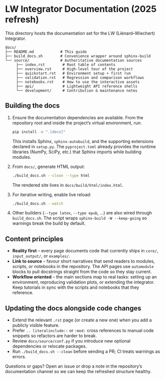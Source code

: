 # LW Integrator Documentation (2025 refresh)

This directory hosts the documentation set for the LW (Liénard–Wiechert) Integrator.


```
docs/
├── README.md            # This guide
├── build_docs.sh        # Convenience wrapper around sphinx-build
└── source/              # Authoritative documentation sources
	 ├── index.rst        # Root table of contents
	 ├── overview.rst     # High-level tour of the project
	 ├── quickstart.rst   # Environment setup + first run
	 ├── validation.rst   # Regression and comparison workflows
	 ├── notebooks.rst    # How to use the interactive assets
	 ├── api/             # Lightweight API reference shells
	 └── development/     # Contribution & maintenance notes
```

## Building the docs

1. Ensure the documentation dependencies are available.  From the repository root and inside the project’s virtual environment, run:
	```bash
	pip install -e ".[docs]"
	```
	This installs Sphinx, `sphinx-autobuild`, and the supporting extensions declared in `setup.py`.  The `pyproject.toml` already provides the runtime libraries (NumPy, SciPy, etc.) that Sphinx imports while building modules.

2. From `docs/`, generate HTML output:
	```bash
	./build_docs.sh --clean --type html
	```
	The rendered site lives in `docs/build/html/index.html`.

3. For iterative writing, enable live reload:
	```bash
	./build_docs.sh --watch
	```

4. Other builders (`--type latex`, `--type epub`, …) are also wired through `build_docs.sh`.  The script wraps `sphinx-build -W --keep-going` so warnings break the build by default.

## Content principles

- **Reality first** – every page documents code that currently ships in `core/`, `input_output/`, or `examples/`.
- **Link to source** – favour short narratives that send readers to modules, scripts, or notebooks in the repository.  The API pages use `automodule` blocks to pull docstrings straight from the code so they stay current.
- **Workflow oriented** – the main sections map to real tasks: setting up an environment, reproducing validation plots, or extending the integrator.  Keep tutorials in sync with the scripts and notebooks that they reference.

## Updating the docs alongside code changes

- Extend the relevant `.rst` page (or create a new one) when you add a publicly visible feature.
- Prefer `.. literalinclude::` or `:mod:` cross references to manual code snippets so refactors are harder to break.
- Review `docs/source/conf.py` if you introduce new optional dependencies or relocate packages.
- Run `./build_docs.sh --clean` before sending a PR; CI treats warnings as errors.

Questions or gaps?  Open an issue or drop a note in the repository’s documentation channel so we can keep the refreshed structure healthy.
